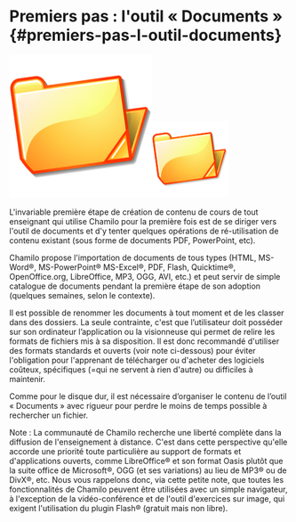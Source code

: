 # Premiers pas : l&#039;outil « Documents » {#premiers-pas-l-outil-documents}

![](../assets/image50.svg)![](../assets/image50.png)

L&#039;invariable première étape de création de contenu de cours de tout enseignant qui utilise Chamilo pour la première fois est de se diriger vers l&#039;outil de documents et d&#039;y tenter quelques opérations de ré-utilisation de contenu existant (sous forme de documents PDF, PowerPoint, etc).

Chamilo propose l&#039;importation de documents de tous types (HTML, MS-Word®, MS-PowerPoint® MS-Excel®, PDF, Flash, Quicktime®, OpenOffice.org, LibreOffice, MP3, OGG, AVI, etc.) et peut servir de simple catalogue de documents pendant la première étape de son adoption (quelques semaines, selon le contexte).

Il est possible de renommer les documents à tout moment et de les classer dans des dossiers. La seule contrainte, c&#039;est que l’utilisateur doit posséder sur son ordinateur l’application ou la visionneuse qui permet de relire les formats de fichiers mis à sa disposition. Il est donc recommandé d&#039;utiliser des formats standards et ouverts (voir note ci-dessous) pour éviter l&#039;obligation pour l&#039;apprenant de télécharger ou d&#039;acheter des logiciels coûteux, spécifiques (=qui ne servent à rien d&#039;autre) ou difficiles à maintenir.

Comme pour le disque dur, il est nécessaire d’organiser le contenu de l’outil « Documents » avec rigueur pour perdre le moins de temps possible à rechercher un fichier.

Note : La communauté de Chamilo recherche une liberté complète dans la diffusion de l&#039;enseignement à distance. C&#039;est dans cette perspective qu&#039;elle accorde une priorité toute particulière au support de formats et d&#039;applications ouverts, comme LibreOffice® et son format Oasis plutôt que la suite office de Microsoft®, OGG (et ses variations) au lieu de MP3® ou de DivX®, etc. Nous vous rappelons donc, via cette petite note, que toutes les fonctionnalités de Chamilo peuvent être utilisées avec un simple navigateur, à l&#039;exception de la vidéo-conférence et de l&#039;outil d&#039;exercices sur image, qui exigent l&#039;utilisation du plugin Flash® (gratuit mais non libre).